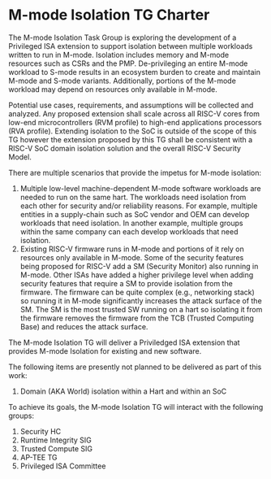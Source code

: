 # M-mode Isolation TG Charter

The M-mode Isolation Task Group is exploring the development of a Privileged ISA extension to support isolation between multiple workloads written to run in M-mode. Isolation includes memory and M-mode resources such as CSRs and the PMP. De-privileging an entire M-mode workload to S-mode results in an ecosystem burden to create and maintain M-mode and S-mode variants. Additionally, portions of the M-mode workload may depend on resources only available in M-mode.

Potential use cases, requirements, and assumptions will be collected and analyzed. Any proposed extension shall scale across all RISC-V cores from low-end microcontrollers (RVM profile) to high-end applications processors (RVA profile). Extending isolation to the SoC is outside of the scope of this TG however the extension proposed by this TG shall be consistent with a RISC-V SoC domain isolation solution and the overall RISC-V Security Model.

There are multiple scenarios that provide the impetus for M-mode isolation:

1. Multiple low-level machine-dependent M-mode software workloads are needed to run on the same hart. The workloads need isolation from each other for security and/or reliability reasons. For example, multiple entities in a supply-chain such as SoC vendor and OEM can develop workloads that need isolation. In another example, multiple groups within the same company can each develop workloads that need isolation.
2. Existing RISC-V firmware runs in M-mode and portions of it rely on resources only available in M-mode. Some of the security features being proposed for RISC-V add a SM (Security Monitor) also running in M-mode. Other ISAs have added a higher privilege level when adding security features that require a SM to provide isolation from the firmware. The firmware can be quite complex (e.g., networking stack) so running it in M-mode significantly increases the attack surface of the SM. The SM is the most trusted SW running on a hart so isolating it from the firmware removes the firmware from the TCB (Trusted Computing Base) and reduces the attack surface.

The M-mode Isolation TG will deliver a Priviledged ISA extension that provides M-mode Isolation for existing and new software.

The following items are presently not planned to be delivered as part of this work:

 1. Domain (AKA World) isolation within a Hart and within an SoC

To achieve its goals, the M-mode Isolation TG will interact with the following groups:

 1. Security HC
 2. Runtime Integrity SIG
 3. Trusted Compute SIG
 4. AP-TEE TG
 5. Privileged ISA Committee
